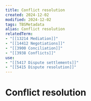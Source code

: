 ```yaml
---
title: Conflict resolution
created: 2024-12-02
modified: 2024-12-02
tags: TBSMetadata
alias: Conflict resolution
relatedTerm:
- "[[13214 Mediation]]"
- "[[14412 Negotiations]]"
- "[[3900 Conciliation]]"
- "[[3938 Conflicts]]"
use:
- "[[5417 Dispute settlements]]"
- "[[5415 Dispute resolution]]"
---
```

# Conflict resolution
